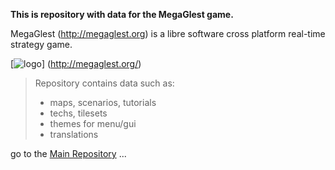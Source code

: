 **This is repository with data for the MegaGlest game.**

MegaGlest (http://megaglest.org) is a libre software cross
platform real-time strategy game.

[![logo](http://megaglest.org/uploads/megaglest2011/logo/logo.png)]
(http://megaglest.org/)

> Repository contains data such as:
> * maps, scenarios, tutorials
> * techs, tilesets
> * themes for menu/gui
> * translations

go to the [Main Repository](https://github.com/MegaGlest/megaglest-source) ...
